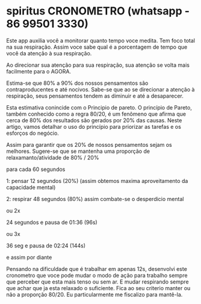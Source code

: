 # spiritus CRONOMETRO (whatsapp - 86 99501 3330)

Este app auxilia você a monitorar quanto tempo voce medita.
Tem foco total na sua respiração. Assim voce sabe qual é a porcentagem de tempo que você da atenção à sua respiração.

Ao direcionar sua atenção para sua respiração, sua atenção se volta mais facilmente para o AGORA.

Estima-se que 80% a 90% dos nossos pensamentos são contraproducentes e até nocivos. Sabe-se que ao se direcionar a atenção à respiração, seus pensamentos tendem as diminuir e até a desaparecer.

Esta estimativa conincide com o Principio de pareto. O princípio de Pareto, também conhecido como a regra 80/20, é um fenômeno que afirma que cerca de 80% dos resultados são gerados por 20% das causas. Neste artigo, vamos detalhar o uso do princípio para priorizar as tarefas e os esforços do negócio.

Assim para garantir que os 20% de nossos pensamentos sejam os melhores. Sugere-se que  se mantenha uma proporção de relaxamanto/atividade de 80% / 20%


para cada 60 segundos

1: pensar 12 segundos (20%) 
(assim obtemos maxima aproveitamento da capacidade mental)

2: respirar 48 segundos (80%) 
assim combate-se o desperdicio mental

ou 2x

24 segundos e pausa de 01:36 (96s)

ou 3x

36 seg e pausa de 02:24 (144s)

e assim por diante

Pensando na dificuldade que é trabalhar em apenas 12s, desenvolvi este cronometro que voce pode mudar o modo de ação para trabalho sempre que perceber que esta mais tenso ou sem ar. E mudar respirando sempre que achar que ja esta relaxado o suficiente. Fica ao seu criterio manter ou não a proporção 80/20. Eu particularmente me fiscalizo para mantê-la.

